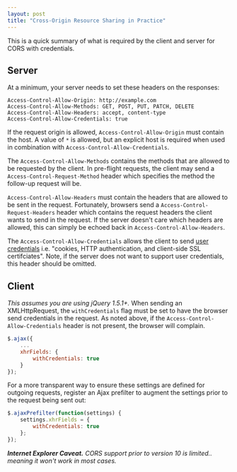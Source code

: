 ```yaml
---
layout: post
title: "Cross-Origin Resource Sharing in Practice"
---
```


This is a quick summary of what is required by the client and server for CORS with credentials.

## Server

At a minimum, your server needs to set these headers on the responses:

```
Access-Control-Allow-Origin: http://example.com
Access-Control-Allow-Methods: GET, POST, PUT, PATCH, DELETE
Access-Control-Allow-Headers: accept, content-type
Access-Control-Allow-Credentials: true
```

If the request origin is allowed, `Access-Control-Allow-Origin` must contain the host. A value of `*` is allowed, but an explicit host is required when used in combination with `Access-Control-Allow-Credentials`.

The `Access-Control-Allow-Methods` contains the methods that are allowed to be requested by the client. In pre-flight requests, the client may send a `Access-Control-Request-Method` header which specifies the method the follow-up request will be.

`Access-Control-Allow-Headers` must contain the headers that are allowed to be sent in the request. Fortunately, browsers send a `Access-Control-Request-Headers` header which contains the request headers the client wants to send in the request. If the server doesn't care which headers are allowed, this can simply be echoed back in `Access-Control-Allow-Headers`.

The `Access-Control-Allow-Credentials` allows the client to send [user credentials](http://www.w3.org/TR/access-control/#user-credentials) i.e. "cookies, HTTP authentication, and client-side SSL certifciates". Note, if the server does not want to support user credentials, this header should be omitted.

## Client

_This assumes you are using jQuery 1.5.1+._ When sending an XMLHttpRequest, the `withCredentials` flag must be set to have the browser send credentials in the request. As noted above, if the `Access-Control-Allow-Credentials` header is not present, the browser will complain.

```javascript
$.ajax({
    ...
    xhrFields: {
        withCredentials: true
    }
});
```

For a more transparent way to ensure these settings are defined for outgoing requests, register an Ajax prefilter to augment the settings prior to the request being sent out:

```javascript
$.ajaxPrefilter(function(settings) {
    settings.xhrFields = {
        withCredentials: true
    };
});
```

_**Internet Explorer Caveat.**  CORS support prior to version 10 is limited.. meaning it won't work in most cases._
